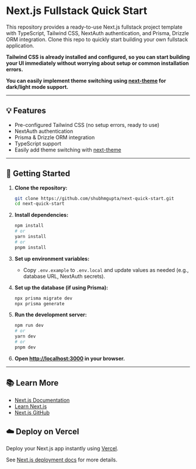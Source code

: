 # Next.js Fullstack Quick Start

This repository provides a ready-to-use Next.js fullstack project template with TypeScript, Tailwind CSS, NextAuth authentication, and Prisma, Drizzle ORM integration. Clone this repo to quickly start building your own fullstack application.

**Tailwind CSS is already installed and configured, so you can start building your UI immediately without worrying about setup or common installation errors.**

**You can easily implement theme switching using [next-theme](https://github.com/pacocoursey/next-themes) for dark/light mode support.**

---

## 💡 Features
- Pre-configured Tailwind CSS (no setup errors, ready to use)
- NextAuth authentication
- Prisma & Drizzle ORM integration
- TypeScript support
- Easily add theme switching with [next-theme](https://github.com/pacocoursey/next-themes)

---

## 🚀 Getting Started

1. **Clone the repository:**
   ```bash
   git clone https://github.com/shubhmgupta/next-quick-start.git
   cd next-quick-start
   ```

2. **Install dependencies:**
   ```bash
   npm install
   # or
   yarn install
   # or
   pnpm install
   ```

3. **Set up environment variables:**
   - Copy `.env.example` to `.env.local` and update values as needed (e.g., database URL, NextAuth secrets).

4. **Set up the database (if using Prisma):**
   ```bash
   npx prisma migrate dev
   npx prisma generate
   ```

5. **Run the development server:**
   ```bash
   npm run dev
   # or
   yarn dev
   # or
   pnpm dev
   ```

6. **Open [http://localhost:3000](http://localhost:3000) in your browser.**

---

## 📚 Learn More
- [Next.js Documentation](https://nextjs.org/docs)
- [Learn Next.js](https://nextjs.org/learn)
- [Next.js GitHub](https://github.com/vercel/next.js)

## ☁️ Deploy on Vercel

Deploy your Next.js app instantly using [Vercel](https://vercel.com/new?utm_medium=default-template&filter=next.js&utm_source=create-next-app&utm_campaign=create-next-app-readme).

See [Next.js deployment docs](https://nextjs.org/docs/app/building-your-application/deploying) for more details.
